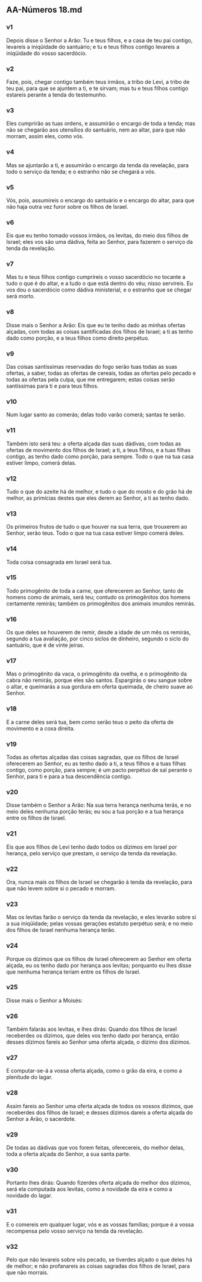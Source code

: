 ## AA-Números 18.md
### v1
 Depois disse o Senhor a Arão: Tu e teus filhos, e a casa de teu pai contigo, levareis a iniqüidade do santuário; e tu e teus filhos contigo levareis a iniqüidade do vosso sacerdócio.
### v2
 Faze, pois, chegar contigo também teus irmãos, a tribo de Levi, a tribo de teu pai, para que se ajuntem a ti, e te sirvam; mas tu e teus filhos contigo estareis perante a tenda do testemunho.
### v3
 Eles cumprirão as tuas ordens, e assumirão o encargo de toda a tenda; mas não se chegarão aos utensílios do santuário, nem ao altar, para que não morram, assim eles, como vós.
### v4
 Mas se ajuntarão a ti, e assumirão o encargo da tenda da revelação, para todo o serviço da tenda; e o estranho não se chegará a vós.
### v5
 Vós, pois, assumireis o encargo do santuário e o encargo do altar, para que não haja outra vez furor sobre os filhos de Israel.
### v6
 Eis que eu tenho tomado vossos irmãos, os levitas, do meio dos filhos de Israel; eles vos são uma dádiva, feita ao Senhor, para fazerem o serviço da tenda da revelação.
### v7
 Mas tu e teus filhos contigo cumprireis o vosso sacerdócio no tocante a tudo o que é do altar, e a tudo o que está dentro do véu; nisso servireis. Eu vos dou o sacerdócio como dádiva ministerial, e o estranho que se chegar será morto.
### v8
 Disse mais o Senhor a Arão: Eis que eu te tenho dado as minhas ofertas alçadas, com todas as coisas santificadas dos filhos de Israel; a ti as tenho dado como porção, e a teus filhos como direito perpétuo.
### v9
 Das coisas santíssimas reservadas do fogo serão tuas todas as suas ofertas, a saber, todas as ofertas de cereais, todas as ofertas pelo pecado e todas as ofertas pela culpa, que me entregarem; estas coisas serão santíssimas para ti e para teus filhos.
### v10
 Num lugar santo as comerás; delas todo varão comerá; santas te serão.
### v11
 Também isto será teu: a oferta alçada das suas dádivas, com todas as ofertas de movimento dos filhos de Israel; a ti, a teus filhos, e a tuas filhas contigo, as tenho dado como porção, para sempre. Todo o que na tua casa estiver limpo, comerá delas.
### v12
 Tudo o que do azeite há de melhor, e tudo o que do mosto e do grão há de melhor, as primícias destes que eles derem ao Senhor, a ti as tenho dado.
### v13
 Os primeiros frutos de tudo o que houver na sua terra, que trouxerem ao Senhor, serão teus. Todo o que na tua casa estiver limpo comerá deles.
### v14
 Toda coisa consagrada em Israel será tua.
### v15
 Todo primogênito de toda a carne, que oferecerem ao Senhor, tanto de homens como de animais, será teu; contudo os primogênitos dos homens certamente remirás; também os primogênitos dos animais imundos remirás.
### v16
 Os que deles se houverem de remir, desde a idade de um mês os remirás, segundo a tua avaliação, por cinco siclos de dinheiro, segundo o siclo do santuário, que é de vinte jeiras.
### v17
 Mas o primogênito da vaca, o primogênito da ovelha, e o primogênito da cabra não remirás, porque eles são santos. Espargirás o seu sangue sobre o altar, e queimarás a sua gordura em oferta queimada, de cheiro suave ao Senhor.
### v18
 E a carne deles será tua, bem como serão teus o peito da oferta de movimento e a coxa direita.
### v19
 Todas as ofertas alçadas das coisas sagradas, que os filhos de Israel oferecerem ao Senhor, eu as tenho dado a ti, a teus filhos e a tuas filhas contigo, como porção, para sempre; é um pacto perpétuo de sal perante o Senhor, para ti e para a tua descendência contigo.
### v20
 Disse também o Senhor a Arão: Na sua terra herança nenhuma terás, e no meio deles nenhuma porção terás; eu sou a tua porção e a tua herança entre os filhos de Israel.
### v21
 Eis que aos filhos de Levi tenho dado todos os dízimos em Israel por herança, pelo serviço que prestam, o serviço da tenda da revelação.
### v22
 Ora, nunca mais os filhos de Israel se chegarão à tenda da revelação, para que não levem sobre si o pecado e morram.
### v23
 Mas os levitas farão o serviço da tenda da revelação, e eles levarão sobre si a sua iniqüidade; pelas vossas gerações estatuto perpétuo será; e no meio dos filhos de Israel nenhuma herança terão.
### v24
 Porque os dízimos que os filhos de Israel oferecerem ao Senhor em oferta alçada, eu os tenho dado por herança aos levitas; porquanto eu lhes disse que nenhuma herança teriam entre os filhos de Israel.
### v25
 Disse mais o Senhor a Moisés:
### v26
 Também falarás aos levitas, e lhes dirás: Quando dos filhos de Israel receberdes os dízimos, que deles vos tenho dado por herança, então desses dízimos fareis ao Senhor uma oferta alçada, o dízimo dos dízimos.
### v27
 E computar-se-á a vossa oferta alçada, como o grão da eira, e como a plenitude do lagar.
### v28
 Assim fareis ao Senhor uma oferta alçada de todos os vossos dízimos, que receberdes dos filhos de Israel; e desses dízimos dareis a oferta alçada do Senhor a Arão, o sacerdote.
### v29
 De todas as dádivas que vos forem feitas, oferecereis, do melhor delas, toda a oferta alçada do Senhor, a sua santa parte.
### v30
 Portanto lhes dirás: Quando fizerdes oferta alçada do melhor dos dízimos, será ela computada aos levitas, como a novidade da eira e como a novidade do lagar.
### v31
 E o comereis em qualquer lugar, vós e as vossas famílias; porque é a vossa recompensa pelo vosso serviço na tenda da revelação.
### v32
 Pelo que não levareis sobre vós pecado, se tiverdes alçado o que deles há de melhor; e não profanareis as coisas sagradas dos filhos de Israel, para que não morrais.
